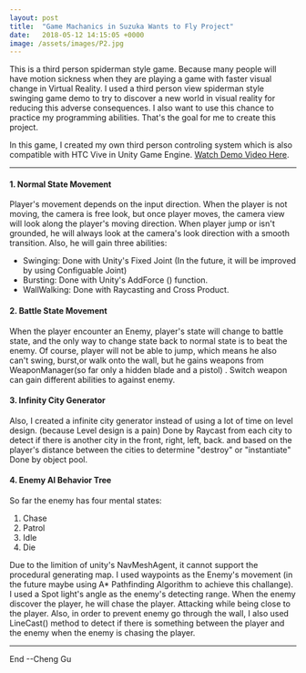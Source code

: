 ```yaml
---
layout: post
title:  "Game Machanics in Suzuka Wants to Fly Project"
date:   2018-05-12 14:15:05 +0000
image: /assets/images/P2.jpg
---
```

This is a third person spiderman style game. Because many people will have motion sickness when they are playing a game with faster visual change in Virtual Reality. I used a third person view spiderman style swinging game demo to try to discover a new world in visual reality for reducing this adverse consequences. I also want to use this chance to practice my programming abilities. That's the goal for me to create this project.

In this game, I created my own third person controling system which is also compatible with HTC Vive in Unity Game Engine. [Watch Demo Video Here][Watch-demo-video-here].

[Watch-demo-video-here]:https://youtu.be/A_9pIAYPuW0

---
#### 1. Normal State Movement
Player's movement depends on the input direction. When the player is not moving, the camera is free look, but once player moves, the camera view will look along the player's moving direction.
When player jump or isn't grounded, he will always look at the camera's look direction with a smooth transition. Also, he will gain three abilities: 
- Swinging: Done with Unity's Fixed Joint (In the future, it will be improved by using Configuable Joint)
- Bursting: Done with Unity's AddForce () function.
- WallWalking: Done with Raycasting and Cross Product.

#### 2. Battle State Movement
When the player encounter an Enemy, player's state will change to battle state, and the only way to change state back to normal state is to beat the enemy. Of course, player will not be able to jump, which means he also can't swing, burst,or walk onto the wall, but he gains weapons from WeaponManager(so far only a hidden blade and a pistol) . Switch weapon can gain different abilities to against enemy.


#### 3. Infinity City Generator
Also, I created a infinite city generator instead of using a lot of time on level design. (because Level design is a pain) Done by Raycast from each city to detect if there is another city in the front, right, left, back. and based on the player's distance between the cities to determine "destroy" or "instantiate" Done by object pool.

#### 4. Enemy AI Behavior Tree
So far the enemy has four mental states:
1. Chase
2. Patrol
3. Idle
4. Die

Due to the limition of unity's NavMeshAgent, it cannot support the procedural generating map. I used waypoints as the Enemy's movement (in the future maybe using A* Pathfinding Algorithm to achieve this challange). 
I used a Spot light's angle as the enemy's detecting range. When the enemy discover the player, he will chase the player. Attacking while being close to the player. Also, in order to prevent enemy go through the wall, I also used LineCast() method to detect if there is something between the player and the enemy when the enemy is chasing the player. 


---
End --Cheng Gu

